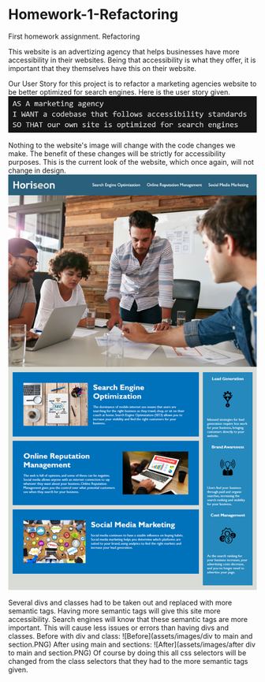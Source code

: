 # Homework-1-Refactoring
First homework assignment. Refactoring

This website is an advertizing agency that helps businesses have more accessibility in their websites. Being that accessibility is what they offer, it is important that they themselves have this on their website. 

Our User Story for this project is to refactor a marketing agencies website to be better optimized for search engines.
Here is the user story given.
![user story](assets/images/userstory.PNG)


Nothing to the website's image will change with the code changes we make. The benefit of these changes will be strictly for accessibility purposes.
This is the current look of the website, which once again, will not change in design.
![user story](assets/images/01-html-css-git-homework-demo.png)

Several divs and classes had to be taken out and replaced with more semantic tags. Having more semantic tags will give this site more accessibility. Search engines will know that these semantic tags are more important.  This will cause less issues or errors than having divs and classes.
Before with div and class:
![Before](assets/images/div to main and section.PNG)
After using main and sections:
![After](assets/images/after div to main and section.PNG)
Of course by doing this all css selectors will be changed from the class selectors that they had to the more semantic tags given.



